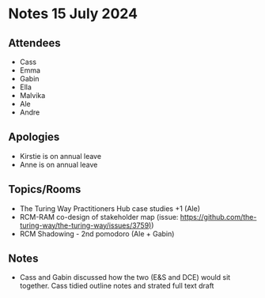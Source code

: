 # Notes 15 July 2024

## Attendees 

* Cass
* Emma
* Gabin
* Ella
* Malvika
* Ale
* Andre

## Apologies

* Kirstie is on annual leave
* Anne is on annual leave

## Topics/Rooms

* The Turing Way Practitioners Hub case studies +1 (Ale)
* RCM-RAM co-design of stakeholder map (issue: [https://github.com/the-turing-way/the-turing-way/issues/3759)](https://github.com/the-turing-way/the-turing-way/issues/3759))
* RCM Shadowing - 2nd pomodoro (Ale + Gabin)


## Notes

* Cass and Gabin discussed how the two (E\&S and DCE) would sit together. Cass tidied outline notes and strated full text draft